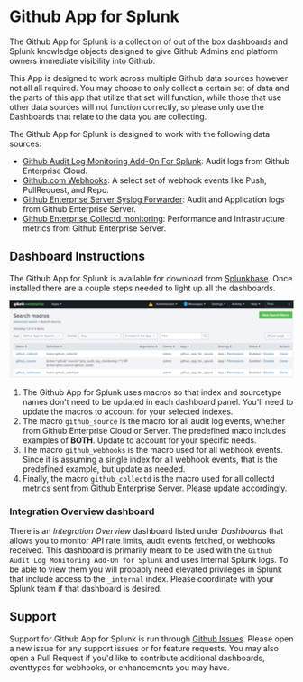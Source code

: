 # Github App for Splunk

The Github App for Splunk is a collection of out of the box dashboards and Splunk knowledge objects designed to give Github Admins and platform owners immediate visibility into Github.

This App is designed to work across multiple Github data sources however not all all required. You may choose to only collect a certain set of data and the parts of this app that utilize that set will function, while those that use other data sources will not function correctly, so please only use the Dashboards that relate to the data you are collecting.

The Github App for Splunk is designed to work with the following data sources:

* [Github Audit Log Monitoring Add-On For Splunk](./docs/ghe_audit_logs.MD): Audit logs from Github Enterprise Cloud.
* [Github.com Webhooks]((./docs/github_webhooks.MD)): A select set of webhook events like Push, PullRequest, and Repo.
* [Github Enterprise Server Syslog Forwarder](https://docs.github.com/en/enterprise-server@3.0/admin/user-management/monitoring-activity-in-your-enterprise/log-forwarding): Audit and Application logs from Github Enterprise Server.
* [Github Enterprise Collectd monitoring](./docs/splunk_collectd_forwarding_for_ghes.MD): Performance and Infrastructure metrics from Github Enterprise Server.

## Dashboard Instructions

The Github App for Splunk is available for download from [Splunkbase](https://splunkbase.splunk.com/app/5596/). Once installed there are a couple steps needed to light up all the dashboards.

![Settings>Advanced Search>Search macros](./docs/images/macros.png)
1. The Github App for Splunk uses macros so that index and sourcetype names don't need to be updated in each dashboard panel. You'll need to update the macros to account for your selected indexes.
1. The macro `github_source` is the macro for all audit log events, whether from Github Enterprise Cloud or Server. The predefined maco includes examples of **BOTH**. Update to account for your specific needs.
1. The macro `github_webhooks` is the macro used for all webhook events. Since it is assuming a single index for all webhook events, that is the predefined example, but update as needed.
1. Finally, the macro `github_collectd` is the macro used for all collectd metrics sent from Github Enterprise Server. Please update accordingly.

### Integration Overview dashboard

There is an *Integration Overview* dashboard listed under *Dashboards* that allows you to monitor API rate limits, audit events fetched, or webhooks received. This dashboard is primarily meant to be used with the `Github Audit Log Monitoring Add-On for Splunk` and uses internal Splunk logs. To be able to view them you will probably need elevated privileges in Splunk that include access to the `_internal` index. Please coordinate with your Splunk team if that dashboard is desired.

## Support

Support for Github App for Splunk is run through [Github Issues](https://github.com/splunk/github_app_for_splunk/issues). Please open a new issue for any support issues or for feature requests. You may also open a Pull Request if you'd like to contribute additional dashboards, eventtypes for webhooks, or enhancements you may have.
